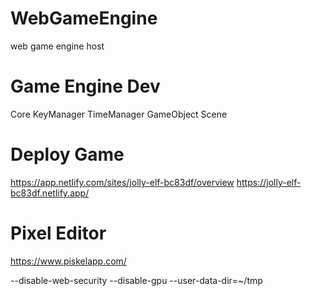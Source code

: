 # WebGameEngine
web game engine host

# Game Engine Dev
Core
KeyManager
TimeManager
GameObject
Scene

# Deploy Game
https://app.netlify.com/sites/jolly-elf-bc83df/overview
https://jolly-elf-bc83df.netlify.app/

# Pixel Editor
https://www.piskelapp.com/

--disable-web-security --disable-gpu --user-data-dir=~/tmp 